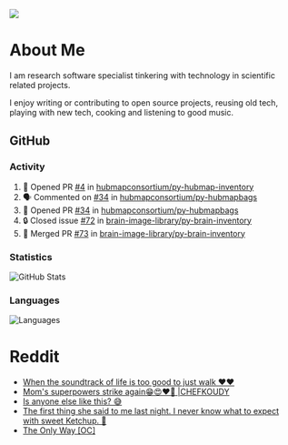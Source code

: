 ![](https://komarev.com/ghpvc/?username=icaoberg)

# About Me
I am research software specialist tinkering with technology in scientific related projects.

I enjoy writing or contributing to open source projects, reusing old tech, playing with new tech, cooking and listening to good music.

## GitHub
### Activity
<!--START_SECTION:activity-->
1. 💪 Opened PR [#4](https://github.com/hubmapconsortium/py-hubmap-inventory/pull/4) in [hubmapconsortium/py-hubmap-inventory](https://github.com/hubmapconsortium/py-hubmap-inventory)
2. 🗣 Commented on [#34](https://github.com/hubmapconsortium/py-hubmapbags/pull/34#issuecomment-1657253325) in [hubmapconsortium/py-hubmapbags](https://github.com/hubmapconsortium/py-hubmapbags)
3. 💪 Opened PR [#34](https://github.com/hubmapconsortium/py-hubmapbags/pull/34) in [hubmapconsortium/py-hubmapbags](https://github.com/hubmapconsortium/py-hubmapbags)
4. 🔒 Closed issue [#72](https://github.com/brain-image-library/py-brain-inventory/issues/72) in [brain-image-library/py-brain-inventory](https://github.com/brain-image-library/py-brain-inventory)
5. 🎉 Merged PR [#73](https://github.com/brain-image-library/py-brain-inventory/pull/73) in [brain-image-library/py-brain-inventory](https://github.com/brain-image-library/py-brain-inventory)
<!--END_SECTION:activity-->

### Statistics
![GitHub Stats](https://github-readme-stats.vercel.app/api?username=icaoberg&count_private=true&show_icons=true)

### Languages
![Languages](https://github-readme-stats.vercel.app/api/top-langs/?username=icaoberg&show_icons=true&langs_count=10&hide=HTML,CSS,M)

# Reddit
<!-- BLOG-POST-LIST:START -->
- [When the soundtrack of life is too good to just walk ❤️❤️](https://www.reddit.com/r/u_icaoberg/comments/wp4k9l/when_the_soundtrack_of_life_is_too_good_to_just/)
- [Mom&#39;s superpowers strike again😁😍♥️🙏 |CHEFKOUDY](https://www.reddit.com/r/u_icaoberg/comments/wmxngf/moms_superpowers_strike_again_chefkoudy/)
- [Is anyone else like this? 😅](https://www.reddit.com/r/u_icaoberg/comments/wkq82y/is_anyone_else_like_this/)
- [The first thing she said to me last night. I never know what to expect with sweet Ketchup. 🤣](https://www.reddit.com/r/u_icaoberg/comments/ty1h5z/the_first_thing_she_said_to_me_last_night_i_never/)
- [The Only Way [OC]](https://www.reddit.com/r/u_icaoberg/comments/ty1cfr/the_only_way_oc/)
<!-- BLOG-POST-LIST:END -->
